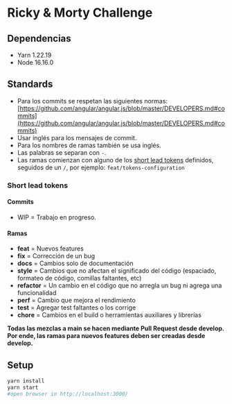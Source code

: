 # Ricky & Morty Challenge

## Dependencias

- Yarn 1.22.19
- Node 16.16.0

## Standards

- Para los commits se respetan las siguientes normas: [https://github.com/angular/angular.js/blob/master/DEVELOPERS.md#commits](https://github.com/angular/angular.js/blob/master/DEVELOPERS.md#commits)
- Usar inglés para los mensajes de commit.
- Para los nombres de ramas también se usa inglés.
- Las palabras se separan con `-`.
- Las ramas comienzan con alguno de los [short lead tokens](/short-lead-tokens) definidos, seguidos de un `/`, por ejemplo: `feat/tokens-configuration`

### Short lead tokens

#### Commits

- WIP = Trabajo en progreso.

#### Ramas

- **feat** = Nuevos features
- **fix** = Corrección de un bug
- **docs** = Cambios solo de documentación
- **style** = Cambios que no afectan el significado del código (espaciado, formateo de código, comillas faltantes, etc)
- **refactor** = Un cambio en el código que no arregla un bug ni agrega una funcionalidad
- **perf** = Cambio que mejora el rendimiento
- **test** = Agregar test faltantes o los corrige
- **chore** = Cambios en el build o herramientas auxiliares y librerías

**Todas las mezclas a main se hacen mediante Pull Request desde develop. Por ende, las ramas para nuevos features deben ser creadas desde develop.**

## Setup

```bash
yarn install
yarn start
#open browser in http://localhost:3000/
```
